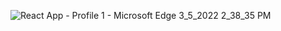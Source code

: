 ![React App - Profile 1 - Microsoft​ Edge 3_5_2022 2_38_35 PM](https://user-images.githubusercontent.com/84021777/178000143-bd6f4e1e-99f0-4722-96ca-bdae19b92445.png)

